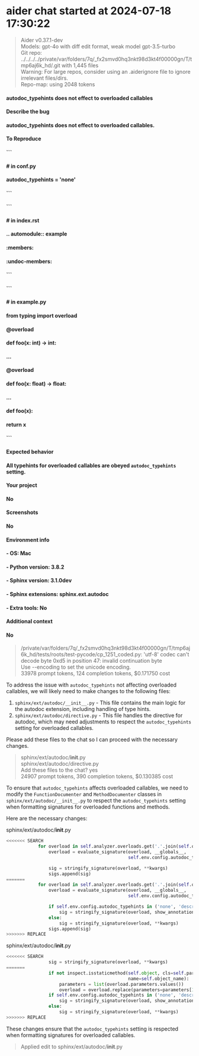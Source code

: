 
# aider chat started at 2024-07-18 17:30:22

> Aider v0.37.1-dev  
> Models: gpt-4o with diff edit format, weak model gpt-3.5-turbo  
> Git repo: ../../../../private/var/folders/7q/_fx2smvd0hq3nkt98d3kt4f00000gn/T/tmp6aj6k_hd/.git with 1,445 files  
> Warning: For large repos, consider using an .aiderignore file to ignore irrelevant files/dirs.  
> Repo-map: using 2048 tokens  

#### autodoc_typehints does not effect to overloaded callables  
#### **Describe the bug**  
#### autodoc_typehints does not effect to overloaded callables.  
####   
#### **To Reproduce**  
####   
#### ```  
#### # in conf.py  
#### autodoc_typehints = 'none'  
#### ```  
#### ```  
#### # in index.rst  
#### .. automodule:: example  
####    :members:  
####    :undoc-members:  
#### ```  
#### ```  
#### # in example.py  
#### from typing import overload  
####   
####   
#### @overload  
#### def foo(x: int) -> int:  
####     ...  
####   
####   
#### @overload  
#### def foo(x: float) -> float:  
####     ...  
####   
####   
#### def foo(x):  
####     return x  
#### ```  
####   
#### **Expected behavior**  
#### All typehints for overloaded callables are obeyed `autodoc_typehints` setting.  
####   
#### **Your project**  
#### No  
####   
#### **Screenshots**  
#### No  
####   
#### **Environment info**  
#### - OS: Mac  
#### - Python version: 3.8.2  
#### - Sphinx version: 3.1.0dev  
#### - Sphinx extensions: sphinx.ext.autodoc  
#### - Extra tools: No  
####   
#### **Additional context**  
#### No  
> /private/var/folders/7q/_fx2smvd0hq3nkt98d3kt4f00000gn/T/tmp6aj6k_hd/tests/roots/test-pycode/cp_1251_coded.py: 'utf-8' codec can't decode byte 0xd5 in position 47: invalid continuation byte  
> Use --encoding to set the unicode encoding.  
> 33978 prompt tokens, 124 completion tokens, $0.171750 cost  

To address the issue with `autodoc_typehints` not affecting overloaded callables, we will likely need to make changes to the following files:

1. `sphinx/ext/autodoc/__init__.py` - This file contains the main logic for the autodoc extension, including handling of type hints.
2. `sphinx/ext/autodoc/directive.py` - This file handles the directive for autodoc, which may need adjustments to respect the `autodoc_typehints` setting for overloaded callables.

Please add these files to the chat so I can proceed with the necessary changes.

> sphinx/ext/autodoc/__init__.py  
> sphinx/ext/autodoc/directive.py  
> Add these files to the chat? yes  
> 24907 prompt tokens, 390 completion tokens, $0.130385 cost  

To ensure that `autodoc_typehints` affects overloaded callables, we need to modify the `FunctionDocumenter` and `MethodDocumenter` classes in `sphinx/ext/autodoc/__init__.py` to respect the `autodoc_typehints` setting when formatting signatures for overloaded functions and methods.

Here are the necessary changes:

sphinx/ext/autodoc/__init__.py
```python
<<<<<<< SEARCH
            for overload in self.analyzer.overloads.get('.'.join(self.objpath)):
                overload = evaluate_signature(overload, __globals__,
                                              self.env.config.autodoc_type_aliases)

                sig = stringify_signature(overload, **kwargs)
                sigs.append(sig)
=======
            for overload in self.analyzer.overloads.get('.'.join(self.objpath)):
                overload = evaluate_signature(overload, __globals__,
                                              self.env.config.autodoc_type_aliases)

                if self.env.config.autodoc_typehints in ('none', 'description'):
                    sig = stringify_signature(overload, show_annotation=False, **kwargs)
                else:
                    sig = stringify_signature(overload, **kwargs)
                sigs.append(sig)
>>>>>>> REPLACE
```

sphinx/ext/autodoc/__init__.py
```python
<<<<<<< SEARCH
                sig = stringify_signature(overload, **kwargs)
=======
                if not inspect.isstaticmethod(self.object, cls=self.parent,
                                              name=self.object_name):
                    parameters = list(overload.parameters.values())
                    overload = overload.replace(parameters=parameters[1:])
                if self.env.config.autodoc_typehints in ('none', 'description'):
                    sig = stringify_signature(overload, show_annotation=False, **kwargs)
                else:
                    sig = stringify_signature(overload, **kwargs)
>>>>>>> REPLACE
```

These changes ensure that the `autodoc_typehints` setting is respected when formatting signatures for overloaded callables.

> Applied edit to sphinx/ext/autodoc/__init__.py  
